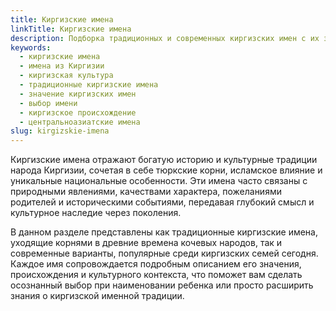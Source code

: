 ```yaml
---
title: Киргизские имена
linkTitle: Киргизские имена
description: Подборка традиционных и современных киргизских имен с их значениями и происхождением. Узнайте о богатой культуре наименования в Киргизии.
keywords:
  - киргизские имена
  - имена из Киргизии
  - киргизская культура
  - традиционные киргизские имена
  - значение киргизских имен
  - выбор имени
  - киргизское происхождение
  - центральноазиатские имена
slug: kirgizskie-imena
---
```


Киргизские имена отражают богатую историю и культурные традиции народа Киргизии, сочетая в себе тюркские корни, исламское влияние и уникальные национальные особенности. Эти имена часто связаны с природными явлениями, качествами характера, пожеланиями родителей и историческими событиями, передавая глубокий смысл и культурное наследие через поколения.

В данном разделе представлены как традиционные киргизские имена, уходящие корнями в древние времена кочевых народов, так и современные варианты, популярные среди киргизских семей сегодня. Каждое имя сопровождается подробным описанием его значения, происхождения и культурного контекста, что поможет вам сделать осознанный выбор при наименовании ребенка или просто расширить знания о киргизской именной традиции.

